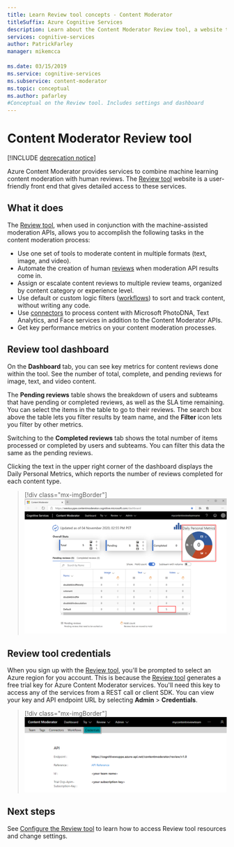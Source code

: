 ```yaml
---
title: Learn Review tool concepts - Content Moderator
titleSuffix: Azure Cognitive Services
description: Learn about the Content Moderator Review tool, a website that coordinates a combined AI and human review moderation effort.
services: cognitive-services
author: PatrickFarley
manager: mikemcca

ms.date: 03/15/2019
ms.service: cognitive-services
ms.subservice: content-moderator
ms.topic: conceptual
ms.author: pafarley
#Conceptual on the Review tool. Includes settings and dashboard
---
```


# Content Moderator Review tool

[!INCLUDE [deprecation notice](../includes/tool-deprecation.md)]

Azure Content Moderator provides services to combine machine learning content moderation with human reviews. The [Review tool](https://contentmoderator.cognitive.microsoft.com) website is a user-friendly front end that gives detailed access to these services.

## What it does

The [Review tool](https://contentmoderator.cognitive.microsoft.com), when used in conjunction with the machine-assisted moderation APIs, allows you to accomplish the following tasks in the content moderation process:

- Use one set of tools to moderate content in multiple formats (text, image, and video).
- Automate the creation of human [reviews](../review-api.md#reviews) when moderation API results come in.
- Assign or escalate content reviews to multiple review teams, organized by content category or experience level.
- Use default or custom logic filters ([workflows](../review-api.md#workflows)) to sort and track content, without writing any code.
- Use [connectors](./configure.md#connectors) to process content with Microsoft PhotoDNA, Text Analytics, and Face services in addition to the Content Moderator APIs.
- Get key performance metrics on your content moderation processes.

## Review tool dashboard

On the **Dashboard** tab, you can see key metrics for content reviews done within the tool. See the number of total, complete, and pending reviews for image, text, and video content. 

The **Pending reviews** table shows the breakdown of users and subteams that have pending or completed reviews, as well as the SLA time remaining. You can select the items in the table to go to their reviews. The search box above the table lets you filter results by team name, and the **Filter** icon lets you filter by other metrics.

Switching to the **Completed reviews** tab shows the total number of items processed or completed by users and subteams. You can filter this data the same as the pending reviews.

Clicking the text in the upper right corner of the dashboard displays the Daily Personal Metrics, which reports the number of reviews completed for each content type.

> [!div class="mx-imgBorder"]
> ![The review tool dashboard in a browser](images/0-dashboard.png)

## Review tool credentials

When you sign up with the [Review tool](https://contentmoderator.cognitive.microsoft.com), you'll be prompted to select an Azure region for you account. This is because the [Review tool](https://contentmoderator.cognitive.microsoft.com) generates a free trial key for Azure Content Moderator services. You'll need this key to access any of the services from a REST call or client SDK. You can view your key and API endpoint URL by selecting **Admin** > **Credentials**.

> [!div class="mx-imgBorder"]
> ![Content Moderator Credentials](images/settings-6-credentials.png)

## Next steps

See [Configure the Review tool](./configure.md) to learn how to access Review tool resources and change settings.